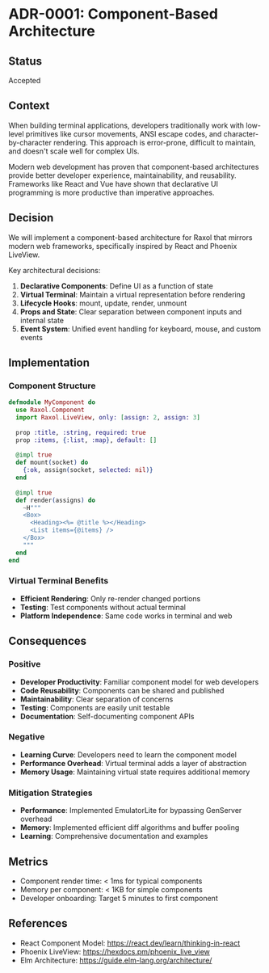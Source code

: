 # ADR-0001: Component-Based Architecture

## Status
Accepted

## Context
When building terminal applications, developers traditionally work with low-level primitives like cursor movements, ANSI escape codes, and character-by-character rendering. This approach is error-prone, difficult to maintain, and doesn't scale well for complex UIs.

Modern web development has proven that component-based architectures provide better developer experience, maintainability, and reusability. Frameworks like React and Vue have shown that declarative UI programming is more productive than imperative approaches.

## Decision
We will implement a component-based architecture for Raxol that mirrors modern web frameworks, specifically inspired by React and Phoenix LiveView.

Key architectural decisions:
1. **Declarative Components**: Define UI as a function of state
2. **Virtual Terminal**: Maintain a virtual representation before rendering
3. **Lifecycle Hooks**: mount, update, render, unmount
4. **Props and State**: Clear separation between component inputs and internal state
5. **Event System**: Unified event handling for keyboard, mouse, and custom events

## Implementation

### Component Structure
```elixir
defmodule MyComponent do
  use Raxol.Component
  import Raxol.LiveView, only: [assign: 2, assign: 3]
  
  prop :title, :string, required: true
  prop :items, {:list, :map}, default: []
  
  @impl true
  def mount(socket) do
    {:ok, assign(socket, selected: nil)}
  end
  
  @impl true
  def render(assigns) do
    ~H"""
    <Box>
      <Heading><%= @title %></Heading>
      <List items={@items} />
    </Box>
    """
  end
end
```

### Virtual Terminal Benefits
- **Efficient Rendering**: Only re-render changed portions
- **Testing**: Test components without actual terminal
- **Platform Independence**: Same code works in terminal and web

## Consequences

### Positive
- **Developer Productivity**: Familiar component model for web developers
- **Code Reusability**: Components can be shared and published
- **Maintainability**: Clear separation of concerns
- **Testing**: Components are easily unit testable
- **Documentation**: Self-documenting component APIs

### Negative
- **Learning Curve**: Developers need to learn the component model
- **Performance Overhead**: Virtual terminal adds a layer of abstraction
- **Memory Usage**: Maintaining virtual state requires additional memory

### Mitigation Strategies
- **Performance**: Implemented EmulatorLite for bypassing GenServer overhead
- **Memory**: Implemented efficient diff algorithms and buffer pooling
- **Learning**: Comprehensive documentation and examples

## Metrics
- Component render time: < 1ms for typical components
- Memory per component: < 1KB for simple components
- Developer onboarding: Target 5 minutes to first component

## References
- React Component Model: https://react.dev/learn/thinking-in-react
- Phoenix LiveView: https://hexdocs.pm/phoenix_live_view
- Elm Architecture: https://guide.elm-lang.org/architecture/
